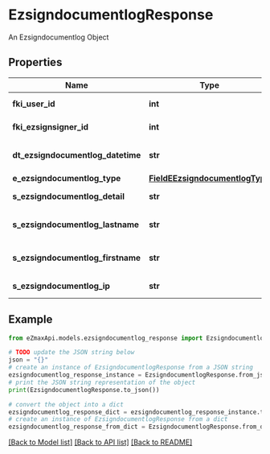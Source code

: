 # EzsigndocumentlogResponse

An Ezsigndocumentlog Object

## Properties

Name | Type | Description | Notes
------------ | ------------- | ------------- | -------------
**fki_user_id** | **int** | The unique ID of the User | [optional] 
**fki_ezsignsigner_id** | **int** | The unique ID of the Ezsignsigner | [optional] 
**dt_ezsigndocumentlog_datetime** | **str** | The date and time at which the event was logged | 
**e_ezsigndocumentlog_type** | [**FieldEEzsigndocumentlogType**](FieldEEzsigndocumentlogType.md) |  | 
**s_ezsigndocumentlog_detail** | **str** | The detail of the Ezsigndocumentlog | 
**s_ezsigndocumentlog_lastname** | **str** | The last name of the User or Ezsignsigner | 
**s_ezsigndocumentlog_firstname** | **str** | The first name of the User or Ezsignsigner | 
**s_ezsigndocumentlog_ip** | **str** | Represent an IP address. | 

## Example

```python
from eZmaxApi.models.ezsigndocumentlog_response import EzsigndocumentlogResponse

# TODO update the JSON string below
json = "{}"
# create an instance of EzsigndocumentlogResponse from a JSON string
ezsigndocumentlog_response_instance = EzsigndocumentlogResponse.from_json(json)
# print the JSON string representation of the object
print(EzsigndocumentlogResponse.to_json())

# convert the object into a dict
ezsigndocumentlog_response_dict = ezsigndocumentlog_response_instance.to_dict()
# create an instance of EzsigndocumentlogResponse from a dict
ezsigndocumentlog_response_from_dict = EzsigndocumentlogResponse.from_dict(ezsigndocumentlog_response_dict)
```
[[Back to Model list]](../README.md#documentation-for-models) [[Back to API list]](../README.md#documentation-for-api-endpoints) [[Back to README]](../README.md)


